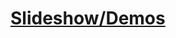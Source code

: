 # [Slideshow/Demos](https://docs.google.com/presentation/d/1zxBtcTM9aCBU9ogR0D3w4EKB0vLaXSyNnyKjdDvfpdY/edit?usp=sharing)
